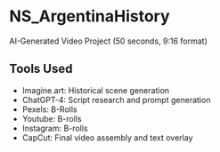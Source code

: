 # NS_ArgentinaHistory
AI-Generated Video Project (50 seconds, 9:16 format)

## Tools Used
- Imagine.art: Historical scene generation
- ChatGPT-4: Script research and prompt generation
- Pexels: B-Rolls
- Youtube: B-rolls
- Instagram: B-rolls
- CapCut: Final video assembly and text overlay
